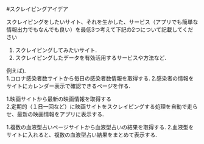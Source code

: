 #スクレイピングアイデア

スクレイピングをしたいサイト、それを生かした、サービス（アプリでも簡単な情報出力でもなんでも良い）を最低3つ考えて下記の2つについて記載してください

1. スクレイピングしてみたいサイト. 
2. スクレイピングしたデータを有効活用するサービスや方法など. 

例えば).   
1.コロナ感染者数サイトから毎日の感染者数情報を取得する. 
2.感染者の情報をサイトにカレンダー表示で確認できるページを作る. 

1.映画サイトから最新の映画情報を取得する  
2.定期的（１日一回など）に映画サイトをスクレイピングする処理を自動で走らせ、最新の映画情報をアプリに表示する. 

1.複数の血液型占いページサイトから血液型占いの結果を取得する. 
2.血液型をサイトに入れると、複数の血液型占い結果をまとめて表示する. 
